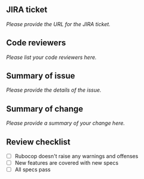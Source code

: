 
## JIRA ticket

_Please provide the URL for the JIRA ticket._

## Code reviewers

_Please list your code reviewers here._

## Summary of issue

_Please provide the details of the issue._

## Summary of change

_Please provide a summary of your change here._

## Review checklist

- [ ] Rubocop doesn't raise any warnings and offenses
- [ ] New features are covered with new specs
- [ ] All specs pass
